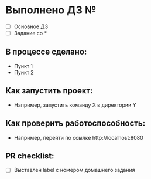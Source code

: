 # Выполнено ДЗ №

- [ ] Основное ДЗ
- [ ] Задание со *

## В процессе сделано:

- Пункт 1
- Пункт 2

## Как запустить проект:

- Например, запустить команду X в директории Y

## Как проверить работоспособность:

- Например, перейти по ссылке http://localhost:8080

## PR checklist:

- [ ] Выставлен label с номером домашнего задания
